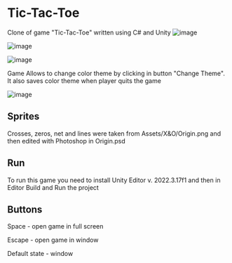 # Tic-Tac-Toe
Clone of game "Tic-Tac-Toe" written using C# and Unity
![image](https://github.com/Jktain/XandO/assets/80411798/6c254772-fa54-4adf-9a86-f285a23b7be9)

![image](https://github.com/Jktain/XandO/assets/80411798/ad1d7fb9-3399-47e7-8a8e-c93eef26b10c)

![image](https://github.com/Jktain/XandO/assets/80411798/3cb6f193-38c3-42d7-aa65-a003d7a6f988)

Game Allows to change color theme by clicking in button "Change Theme". It also saves color theme when player quits the game

![image](https://github.com/Jktain/XandO/assets/80411798/d39b9100-0403-4d26-8217-cff38352061f)

## Sprites
Crosses, zeros, net and lines were taken from Assets/X&O/Origin.png and then edited with Photoshop in Origin.psd

## Run
To run this game you need to install Unity Editor v. 2022.3.17f1 and then in Editor Build and Run the project

## Buttons
Space - open game in full screen

Escape - open game in window

Default state - window
